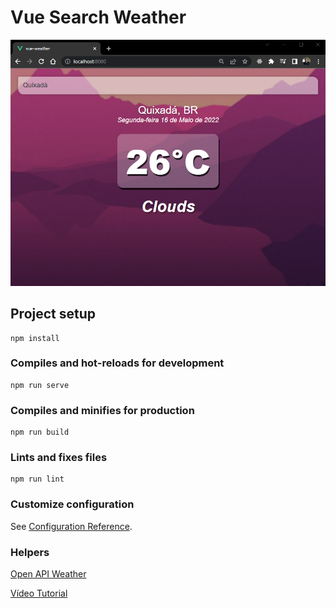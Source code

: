 # Vue Search Weather


[<img src="/src/assets/print-vue-weather.png" alt="Vue Weather App Image">](https://vue-weather-sigma.vercel.app/)


## Project setup
```
npm install
```

### Compiles and hot-reloads for development
```
npm run serve
```

### Compiles and minifies for production
```
npm run build
```

### Lints and fixes files
```
npm run lint
```

### Customize configuration
See [Configuration Reference](https://cli.vuejs.org/config/).

### Helpers
[Open API Weather](https://openweathermap.org/api)

[Vídeo Tutorial](https://www.youtube.com/watch?v=JLc-hWsPTY&list=PLZ-pCMk-R_NqTUWvz7JGxaZZiq6epeHd1&index=7)